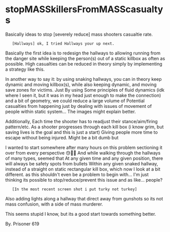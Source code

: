 # stopMASSkillersFromMASScasualtys
Basically ideas to stop [severely reduce] mass shooters casualtie rate. 

       [Hallways] ok, I tried Hallways your up next.

Basically the first idea is to redesign the hallways to allowing running
from the danger site while keeping the person(s) out of a static killbox as often as possible.
High casualties can be reduced in theory simply by implementing a strategy like this. 

In another way to say it: by using snaking hallways, you can in theory keep dynamic
and moving killbox(s), while also keeping dynamic, and moving save zones for victims. Just By using
Some principles of fluid dynamics (idk where I seen it, but it was in my head just enough to make the connection)
and a bit of geometry, we could reduce a large volume of  Potential casualties from happening just by dealing with 
issues of movement of people within static system... The images might explain better.   

Additionally, Each time the shooter has to readjust their stance/aim/firing pattern/etc.
As a shooter progresses through each kill box (i know grim, but saving lives is the goal and this is just a start) 
Giving people more time to escape without being injured. Might be a bit dumb but

I wanted to start somewhere after many hours on this problem sectioning it over from every perspective 😓🤮🤧
And while walking through the hallways of many types, seemed that At any given time and any given position,
there will always be safety spots from bullets Within any given snaked hallway, instead of a straight on static
rectangular kill box, which now I look at a bit different. as this shouldn't even be a problem to begin with...
I'm just thinking its possible to stop/reduce/prevent this issue and as like... people?

       [In the most recent screen shot i put turky not turkey]

Also adding lights along a hallway that direct away from gunshots so its not mass confusion, with a side of mass murderer. 

This seems stupid I know, but its a good start towards something better. 


By. Prisoner 619
